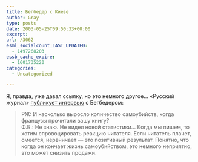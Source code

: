 ```yaml
---
title: Бегбедер с Киеве
author: Gray
type: posts
date: 2003-05-25T09:50:33+00:00
excerpt:
url: /3062
esml_socialcount_LAST_UPDATED:
  - 1497268203
essb_cache_expire:
  - 1601735220
categories:
  - Uncategorized

---
```








Я, правда, уже давал ссылку, но это немного другое&#8230; &#171;Русский журнал&#187; <a href="http://www.russ.ru/krug/20030522_beg.html" target="_blank">публикует интервью</a> с Бегбедером:

> РЖ: И насколько выросло количество самоубийств, когда французы прочитали вашу книгу?  
> Ф.Б.: Не знаю. Не видел новой статистики&#8230; Когда мы пишем, то хотим спровоцировать реакцию читателя. Если читатель плачет, смеется, нервничает &#8212; это позитивный результат. Понятно, что когда он кончает жизнь самоубийством, это немного неприятно, это может снизить продажи.